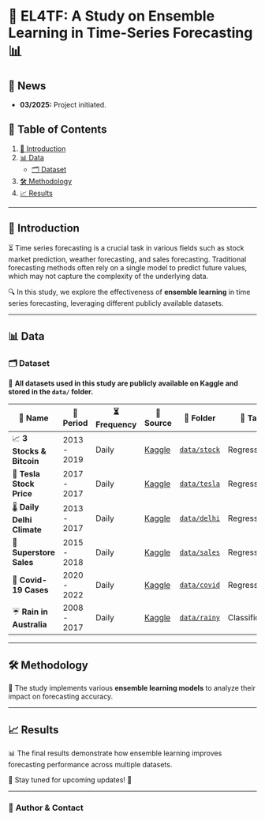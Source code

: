 # 🌟 EL4TF: A Study on Ensemble Learning in Time-Series Forecasting 📊

## 🚀 News

- **03/2025:** Project initiated.

## 📖 Table of Contents

1. [📌 Introduction](#introduction)
2. [📊 Data](#data)
   - [🗂 Dataset](#dataset)
3. [🛠 Methodology](#methodology)
4. [📈 Results](#results)

---

## 📌 Introduction

⏳ Time series forecasting is a crucial task in various fields such as stock market prediction, weather forecasting, and sales forecasting. Traditional forecasting methods often rely on a single model to predict future values, which may not capture the complexity of the underlying data.

🔍 In this study, we explore the effectiveness of **ensemble learning** in time series forecasting, leveraging different publicly available datasets.

---

## 📊 Data

### 🗂 Dataset

📁 **All datasets used in this study are publicly available on Kaggle and stored in the `data/` folder.**

<div align="center">

| 📌 **Name**               | 📆 **Period** | ⏳ **Frequency** | 🔗 **Source**                                                                                     | 📂 **Folder**              | 🎯 **Task**    |
| ------------------------- | ------------- | ---------------- | ------------------------------------------------------------------------------------------------- | -------------------------- | -------------- |
| 📈 **3 Stocks & Bitcoin** | 2013 - 2019   | Daily            | [Kaggle](https://www.kaggle.com/datasets/hershyandrew/amzn-dpz-btc-ntfx-adjusted-may-2013may2019) | [`data/stock`](data/stock) | Regression     |
| 🚗 **Tesla Stock Price**  | 2017 - 2017   | Daily            | [Kaggle](https://www.kaggle.com/datasets/rpaguirre/tesla-stock-price)                             | [`data/tesla`](data/tesla) | Regression     |
| 🌡 **Daily Delhi Climate** | 2013 - 2017   | Daily            | [Kaggle](https://www.kaggle.com/datasets/sumanthvrao/daily-climate-time-series-data)              | [`data/delhi`](data/delhi) | Regression     |
| 🏬 **Superstore Sales**   | 2015 - 2018   | Daily            | [Kaggle](https://www.kaggle.com/datasets/rohitsahoo/sales-forecasting)                            | [`data/sales`](data/sales) | Regression     |
| 🦠 **Covid-19 Cases**     | 2020 - 2022   | Daily            | [Kaggle](https://www.kaggle.com/datasets/anandhuh/covid19-confirmed-cases-kerala)                 | [`data/covid`](data/covid) | Regression     |
| ☔ **Rain in Australia**  | 2008 - 2017   | Daily            | [Kaggle](https://www.kaggle.com/datasets/jsphyg/weather-dataset-rattle-package)                   | [`data/rainy`](data/rainy) | Classification |

</div>

---

## 🛠 Methodology

🔬 The study implements various **ensemble learning models** to analyze their impact on forecasting accuracy.

---

## 📈 Results

📊 The final results demonstrate how ensemble learning improves forecasting performance across multiple datasets.

📌 Stay tuned for upcoming updates! 🚀

---

### 📝 **Author & Contact**
